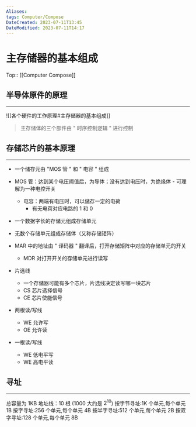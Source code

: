 ```yaml
---
Aliases: 
tags: Computer/Compose 
DateCreated: 2023-07-11T13:45
DateModified: 2023-07-11T14:17
---
```

# 主存储器的基本组成
Top:: [[Computer Compose]]

## 半导体原件的原理
---
![[各个硬件的工作原理#主存储器的基本组成]]

> 主存储体的三个部件由 " 时序控制逻辑 " 进行控制

## 存储芯片的基本原理
---
- 一个储存元由 "MOS 管 " 和 " 电容 " 组成
- MOS 管：达到某个电压阈值后，为导体；没有达到电压时，为绝缘体
		- 可理解为一种电控开关
	- 电容：两端有电压时，可以储存一定的电荷
		- 有无电荷对应电路的 1 和 0
- 一个数据字长的存储元组成存储单元
- 无数个存储单元组成存储体（又称存储矩阵）
- MAR 中的地址由 " 译码器 " 翻译后，打开存储矩阵中对应的存储单元的开关
	- MDR 对打开开关的存储单元进行读写
 
- 片选线
	- 一个存储器可能有多个芯片，片选线决定读写哪一块芯片
	- CS 芯片选择信号
	- CE 芯片使能信号
- 两根读/写线
	- WE 允许写
	- OE 允许读
- 一根读/写线
	- WE 低电平写
	- WE 高电平读

## 寻址
---
总容量为 1KB 地址线：10 根 (1000 大约是 $2^{10}$)
按字节寻址:1K 个单元,每个单元 1B
按字寻址:256 个单元,每个单元 4B
按半字寻址:512 个单元,每个单元 2B
按双字寻址:128 个单元,每个单元 8B
